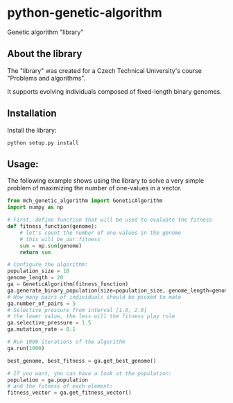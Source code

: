 # python-genetic-algorithm
Genetic algorithm "library"

## About the library
The "library" was created for a Czech Technical University's course "Problems and algorithms".

It supports evolving individuals composed of fixed-length binary genomes.

## Installation
Install the library:

	python setup.py install
	
## Usage:
The following example shows using the library to solve a very simple problem
of maximizing the number of one-values in a vector.


```python
from mch_genetic_algorithm import GeneticAlgorithm
import numpy as np

# First, define function that will be used to evaluate the fitness
def fitness_function(genome):
	# let's count the number of one-values in the genome
	# this will be our fitness
	sum = np.sum(genome)
	return sum

# Configure the algorithm:
population_size = 10
genome_length = 20
ga = GeneticAlgorithm(fitness_function)
ga.generate_binary_population(size=population_size, genome_length=genome_length)
# How many pairs of individuals should be picked to mate
ga.number_of_pairs = 5
# Selective pressure from interval [1.0, 2.0]
# the lower value, the less will the fitness play role
ga.selective_pressure = 1.5
ga.mutation_rate = 0.1

# Run 1000 iterations of the algorithm
ga.run(1000)

best_genome, best_fitness = ga.get_best_genome()

# If you want, you can have a look at the population:
population = ga.population
# and the fitness of each element:
fitness_vector = ga.get_fitness_vector()
```